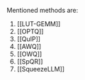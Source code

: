 Mentioned methods are:
1. [[LUT-GEMM]]
2. [[OPTQ]]
3. [[QuIP]]
4. [[AWQ]]
5. [[OWQ]]
6. [[SpQR]]
7. [[SqueezeLLM]]